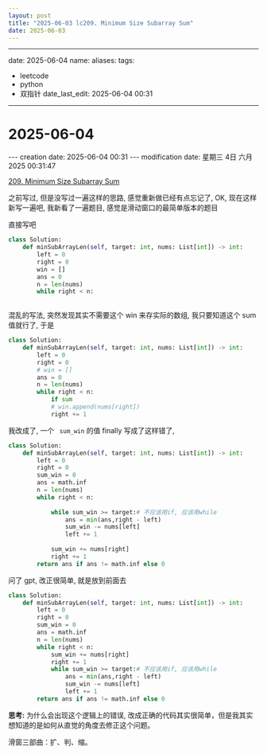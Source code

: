 ```yaml
---
layout: post
title: "2025-06-03 lc209. Minimum Size Subarray Sum"
date: 2025-06-03
---
```


---
date: 2025-06-04
name: 
aliases: 
tags:
  - leetcode
  - python
  - 双指针
date_last_edit: 2025-06-04 00:31
---
# 2025-06-04

--- creation date: 2025-06-04 00:31 
--- modification date: 星期三 4日 六月 2025 00:31:47


[209. Minimum Size Subarray Sum](https://leetcode.cn/problems/minimum-size-subarray-sum/)

之前写过, 但是没写过一遍这样的思路, 感觉重新做已经有点忘记了, OK, 现在这样新写一遍吧, 我新看了一遍题目, 感觉是滑动窗口的最简单版本的题目

直接写吧
```python
class Solution:
    def minSubArrayLen(self, target: int, nums: List[int]) -> int:
        left = 0
        right = 0
        win = []
        ans = 0
        n = len(nums)
        while right < n:
            
``` 


混乱的写法, 突然发现其实不需要这个 win 来存实际的数组, 我只要知道这个 sum 值就行了, 于是
```python
class Solution:
    def minSubArrayLen(self, target: int, nums: List[int]) -> int:
        left = 0
        right = 0
        # win = []
        ans = 0
        n = len(nums)
        while right < n:
            if sum
            # win.append(nums[right])
            right += 1
``` 
我改成了, 一个 ` sum_win` 的值
finally 写成了这样错了,
```python
class Solution:
    def minSubArrayLen(self, target: int, nums: List[int]) -> int:
        left = 0
        right = 0
        sum_win = 0
        ans = math.inf
        n = len(nums)
        while right < n:
            
            while sum_win >= target:# 不应该用if, 应该用while
                ans = min(ans,right - left)
                sum_win -= nums[left]
                left += 1
            
            sum_win += nums[right]
            right += 1
        return ans if ans != math.inf else 0
``` 
问了 gpt, 改正很简单, 就是放到前面去
```python
class Solution:
    def minSubArrayLen(self, target: int, nums: List[int]) -> int:
        left = 0
        right = 0
        sum_win = 0
        ans = math.inf
        n = len(nums)
        while right < n:
            sum_win += nums[right]
            right += 1
            while sum_win >= target:# 不应该用if, 应该用while
                ans = min(ans,right - left)
                sum_win -= nums[left]
                left += 1
        return ans if ans != math.inf else 0

``` 

**思考:**
为什么会出现这个逻辑上的错误, 改成正确的代码其实很简单，但是我其实想知道的是如何从直觉的角度去修正这个问题。

滑窗三部曲：扩、判、缩。